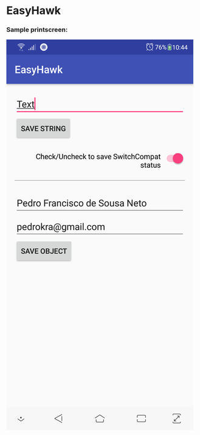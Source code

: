 # EasyHawk

### Sample printscreen:
![Sample printscreen](https://github.com/pedrofsn/EasyHawk/raw/master/sample_printscreen.png)
